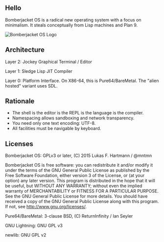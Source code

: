 Hello
-----

Bomberjacket OS is a radical new operating system with a focus on minimalism. It steals conceptually from Lisp machines and Plan 9.

![Bomberjacket OS Logo](http://dump.mntmn.com/bjos.png)

Architecture
------------

Layer 2: Jockey Graphical Terminal / Editor

Layer 1: Sledge Lisp JIT Compiler

Layer 0: Platform Interface. On X86-64, this is Pure64/BareMetal. The "alien hosted" variant uses SDL.

Rationale
---------

- The shell is the editor is the REPL is the language is the compiler.
- Namespacing allows sandboxing and network transparency.
- You need only one text encoding: UTF-8.
- All facilities must be navigable by keyboard.

Licenses
--------

Bomberjacket OS: GPLv3 or later, (C) 2015 Lukas F. Hartmann / @mntmn

Bomberjacket OS is free software: you can redistribute it and/or modify
it under the terms of the GNU General Public License as published by
the Free Software Foundation, either version 3 of the License, or
(at your option) any later version.
This program is distributed in the hope that it will be useful,
but WITHOUT ANY WARRANTY; without even the implied warranty of
MERCHANTABILITY or FITNESS FOR A PARTICULAR PURPOSE.  See the
GNU General Public License for more details.
You should have received a copy of the GNU General Public License
along with this program.  If not, see <http://www.gnu.org/licenses/>.

Pure64/BareMetal: 3-clause BSD, (C) ReturnInfinity / Ian Seyler

GNU Lightning: GNU GPL v3

newlib: GNU GPL v2
